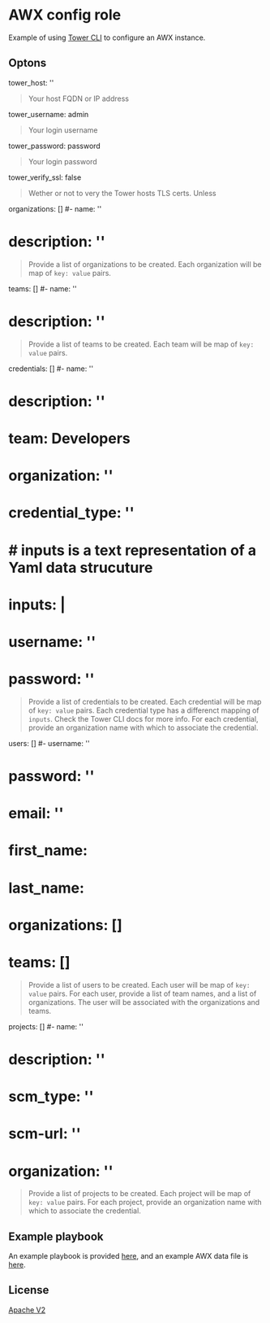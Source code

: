 # AWX config role

Example of using [Tower CLI](https://github.com/ansible/tower-cli) to configure an AWX instance.

## Optons

tower_host: '' 
> Your host FQDN or IP address

tower_username: admin
> Your login username

tower_password: password
> Your login password

tower_verify_ssl: false
> Wether or not to very the Tower hosts TLS certs. Unless

organizations: []
 #- name: ''
 #  description: ''
> Provide a list of organizations to be created. Each organization will be map of `key: value` pairs.

teams: []
 #- name: ''
 #  description: ''
> Provide a list of teams to be created. Each team will be map of `key: value` pairs.

credentials: []
 #- name: '' 
 #  description: '' 
 #  team: Developers
 #  organization: ''
 #  credential_type: ''
 #  # inputs is a text representation of a Yaml data strucuture 
 #  inputs: | 
 #     username: ''
 #     password: ''
> Provide a list of credentials to be created. Each credential will be map of `key: value` pairs. Each credential type has a differenct mapping of `inputs`. Check the Tower CLI docs for more info. For each credential, provide an organization name with which to associate the credential.

users: []
#- username: '' 
#  password: '' 
#  email: ''
#  first_name: 
#  last_name: 
#  organizations: []
#  teams: []
> Provide a list of users to be created. Each user will be map of `key: value` pairs. For each user, provide a list of team names, and a list of organizations. The user will be associated with the organizations and teams.

projects: []
 #- name: '' 
 #  description: '' 
 #  scm_type: ''
 #  scm-url: ''
 #  organization: ''
> Provide a list of projects to be created. Each project will be map of `key: value` pairs. For each project, provide an organization name with which to associate the credential.

## Example playbook

An example playbook is provided [here](./awx-setup.yml), and an example AWX data file is [here](./awx-example-data.yml).

## License

[Apache V2](./LICENSE)
